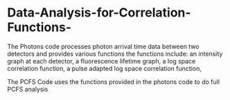 # Data-Analysis-for-Correlation-Functions-
The Photons code processes photon arrival time data between two detectors and provides various functions
the functions include:
  an intensity graph at each detector,
  a fluorescence lifetime graph,
  a log space correlation function,
  a pulse adapted log space correlation function,
  
  The PCFS Code uses the functions provided in the photons code to do full PCFS analysis
